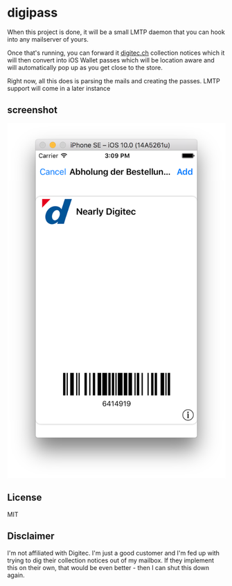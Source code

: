 # digipass

When this project is done, it will be a small LMTP daemon that you can hook into any mailserver of yours.

Once that's running, you can forward it [digitec.ch](https://www.digitec.ch) collection notices which it will then convert into iOS Wallet passes which will be location aware and will automatically pop up as you get close to the store.

Right now, all this does is parsing the mails and creating the passes. LMTP support will come in a later instance

## screenshot

![screenshot](./screenshot.png?raw=1)

## License

MIT

## Disclaimer

I'm not affiliated with Digitec. I'm just a good customer and I'm fed up with trying to dig their collection notices out of my mailbox. If they implement this on their own, that would be even better - then I can shut this down again.

